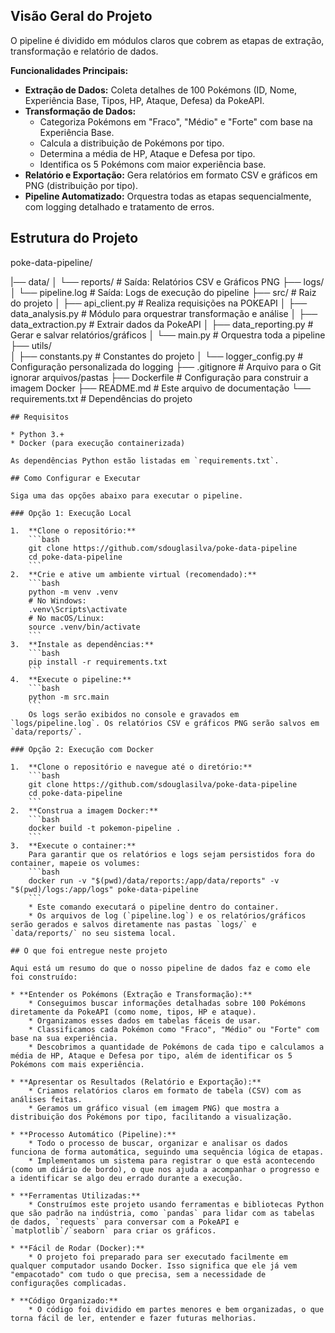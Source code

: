 ## Visão Geral do Projeto

O pipeline é dividido em módulos claros que cobrem as etapas de extração, transformação e relatório de dados.

**Funcionalidades Principais:**

* **Extração de Dados:** Coleta detalhes de 100 Pokémons (ID, Nome, Experiência Base, Tipos, HP, Ataque, Defesa) da PokeAPI.
* **Transformação de Dados:**
    * Categoriza Pokémons em "Fraco", "Médio" e "Forte" com base na Experiência Base.
    * Calcula a distribuição de Pokémons por tipo.
    * Determina a média de HP, Ataque e Defesa por tipo.
    * Identifica os 5 Pokémons com maior experiência base.
* **Relatório e Exportação:** Gera relatórios em formato CSV e gráficos em PNG (distribuição por tipo).
* **Pipeline Automatizado:** Orquestra todas as etapas sequencialmente, com logging detalhado e tratamento de erros.

## Estrutura do Projeto

poke-data-pipeline/

|── data/
│   └── reports/             # Saída: Relatórios CSV e Gráficos PNG
├── logs/
│   └── pipeline.log         # Saída: Logs de execução do pipeline
├── src/                     # Raiz do projeto
│   ├── api_client.py        # Realiza requisições na POKEAPI
│   ├── data_analysis.py     # Módulo para orquestrar transformação e análise
│   ├── data_extraction.py   # Extrair dados da PokeAPI
│   ├── data_reporting.py    # Gerar e salvar relatórios/gráficos
│   └── main.py              # Orquestra toda a pipeline
├── utils/                   
│   ├── constants.py         # Constantes do projeto
│   └── logger_config.py     # Configuração personalizada do logging
├── .gitignore               # Arquivo para o Git ignorar arquivos/pastas
├── Dockerfile               # Configuração para construir a imagem Docker
├── README.md                # Este arquivo de documentação
└── requirements.txt         # Dependências do projeto

```
## Requisitos

* Python 3.+
* Docker (para execução containerizada)

As dependências Python estão listadas em `requirements.txt`.

## Como Configurar e Executar

Siga uma das opções abaixo para executar o pipeline.

### Opção 1: Execução Local

1.  **Clone o repositório:**
    ```bash
    git clone https://github.com/sdouglasilva/poke-data-pipeline
    cd poke-data-pipeline
    ```
2.  **Crie e ative um ambiente virtual (recomendado):**
    ```bash
    python -m venv .venv
    # No Windows:
    .venv\Scripts\activate
    # No macOS/Linux:
    source .venv/bin/activate
    ```
3.  **Instale as dependências:**
    ```bash
    pip install -r requirements.txt
    ```
4.  **Execute o pipeline:**
    ```bash
    python -m src.main
    ```
    Os logs serão exibidos no console e gravados em `logs/pipeline.log`. Os relatórios CSV e gráficos PNG serão salvos em `data/reports/`.

### Opção 2: Execução com Docker

1.  **Clone o repositório e navegue até o diretório:**
    ```bash
    git clone https://github.com/sdouglasilva/poke-data-pipeline
    cd poke-data-pipeline
    ```
2.  **Construa a imagem Docker:**
    ```bash
    docker build -t pokemon-pipeline .
    ```
3.  **Execute o container:**
    Para garantir que os relatórios e logs sejam persistidos fora do container, mapeie os volumes:
    ```bash
    docker run -v "$(pwd)/data/reports:/app/data/reports" -v "$(pwd)/logs:/app/logs" poke-data-pipeline
    ```
    * Este comando executará o pipeline dentro do container.
    * Os arquivos de log (`pipeline.log`) e os relatórios/gráficos serão gerados e salvos diretamente nas pastas `logs/` e `data/reports/` no seu sistema local.

## O que foi entregue neste projeto

Aqui está um resumo do que o nosso pipeline de dados faz e como ele foi construído:

* **Entender os Pokémons (Extração e Transformação):**
    * Conseguimos buscar informações detalhadas sobre 100 Pokémons diretamente da PokeAPI (como nome, tipos, HP e ataque).
    * Organizamos esses dados em tabelas fáceis de usar.
    * Classificamos cada Pokémon como "Fraco", "Médio" ou "Forte" com base na sua experiência.
    * Descobrimos a quantidade de Pokémons de cada tipo e calculamos a média de HP, Ataque e Defesa por tipo, além de identificar os 5 Pokémons com mais experiência.

* **Apresentar os Resultados (Relatório e Exportação):**
    * Criamos relatórios claros em formato de tabela (CSV) com as análises feitas.
    * Geramos um gráfico visual (em imagem PNG) que mostra a distribuição dos Pokémons por tipo, facilitando a visualização.

* **Processo Automático (Pipeline):**
    * Todo o processo de buscar, organizar e analisar os dados funciona de forma automática, seguindo uma sequência lógica de etapas.
    * Implementamos um sistema para registrar o que está acontecendo (como um diário de bordo), o que nos ajuda a acompanhar o progresso e a identificar se algo deu errado durante a execução.

* **Ferramentas Utilizadas:**
    * Construímos este projeto usando ferramentas e bibliotecas Python que são padrão na indústria, como `pandas` para lidar com as tabelas de dados, `requests` para conversar com a PokeAPI e `matplotlib`/`seaborn` para criar os gráficos.

* **Fácil de Rodar (Docker):**
    * O projeto foi preparado para ser executado facilmente em qualquer computador usando Docker. Isso significa que ele já vem "empacotado" com tudo o que precisa, sem a necessidade de configurações complicadas.

* **Código Organizado:**
    * O código foi dividido em partes menores e bem organizadas, o que torna fácil de ler, entender e fazer futuras melhorias.
